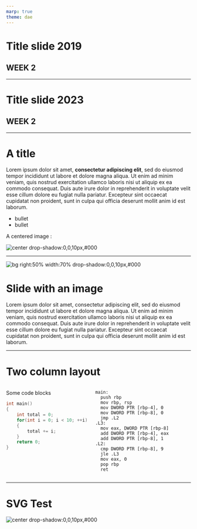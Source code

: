 ```yaml
---
marp: true
theme: dae
---
```

<!-- _class: title-slide   -->

# Title slide 2019

## WEEK 2

<!-- footer: Demo presentation -->

---
<!-- _class: title-slide-v2023   -->

# Title slide 2023

## WEEK 2

<!-- footer: Demo presentation -->

---
<!-- header: A nice header for your slide -->
<!-- paginate: true -->

# A title

Lorem ipsum dolor sit amet, **consectetur adipiscing elit**, sed do eiusmod tempor incididunt ut labore et dolore magna aliqua. Ut enim ad minim veniam, quis nostrud exercitation ullamco laboris nisi ut aliquip ex ea commodo consequat. Duis aute irure dolor in reprehenderit in voluptate velit esse cillum dolore eu fugiat nulla pariatur. Excepteur sint occaecat cupidatat non proident, sunt in culpa qui officia deserunt mollit anim id est laborum.

- bullet
- bullet

A centered image :

![center drop-shadow:0,0,10px,#000](https://gameprogrammingpatterns.com/images/data-locality-cache-line.png)

<!-- Some comments, these will be present in the pptx too if you export this. -->
---
![bg right:50% width:70% drop-shadow:0,0,10px,#000](https://en.wikichip.org/w/images/thumb/8/86/haswell_%28octa-core%29_die_shot.png/650px-haswell_%28octa-core%29_die_shot.png)

# Slide with an image
Lorem ipsum dolor sit amet, consectetur adipiscing elit, sed do eiusmod tempor incididunt ut labore et dolore magna aliqua. Ut enim ad minim veniam, quis nostrud exercitation ullamco laboris nisi ut aliquip ex ea commodo consequat. Duis aute irure dolor in reprehenderit in voluptate velit esse cillum dolore eu fugiat nulla pariatur. Excepteur sint occaecat cupidatat non proident, sunt in culpa qui officia deserunt mollit anim id est laborum.

---
# Two column layout

<div class="columns"><div>

Some code blocks

```cpp
int main()
{
    int total = 0;
    for(int i = 0; i < 10; ++i)
    {
        total += i;
    }
    return 0;
}
```

</div><div>

```
main:
  push rbp
  mov rbp, rsp
  mov DWORD PTR [rbp-4], 0
  mov DWORD PTR [rbp-8], 0
  jmp .L2
.L3:
  mov eax, DWORD PTR [rbp-8]
  add DWORD PTR [rbp-4], eax
  add DWORD PTR [rbp-8], 1
.L2:
  cmp DWORD PTR [rbp-8], 9
  jle .L3
  mov eax, 0
  pop rbp
  ret
```

</div></div>

<!--
rpb = framepointer
eax = register
-->

---
# SVG Test

![center drop-shadow:0,0,10px,#000](https://upload.wikimedia.org/wikipedia/commons/thumb/f/f7/Bananas.svg/1024px-Bananas.svg.png)